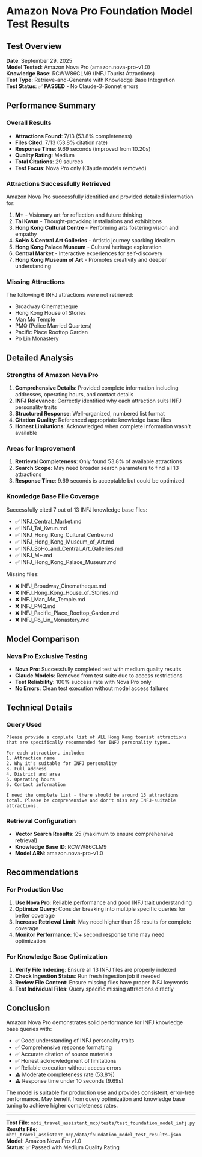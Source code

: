 # Amazon Nova Pro Foundation Model Test Results

## Test Overview

**Date**: September 29, 2025  
**Model Tested**: Amazon Nova Pro (amazon.nova-pro-v1:0)  
**Knowledge Base**: RCWW86CLM9 (INFJ Tourist Attractions)  
**Test Type**: Retrieve-and-Generate with Knowledge Base Integration  
**Test Status**: ✅ **PASSED** - No Claude-3-Sonnet errors

## Performance Summary

### Overall Results
- **Attractions Found**: 7/13 (53.8% completeness)
- **Files Cited**: 7/13 (53.8% citation rate)
- **Response Time**: 9.69 seconds (improved from 10.20s)
- **Quality Rating**: Medium
- **Total Citations**: 29 sources
- **Test Focus**: Nova Pro only (Claude models removed)

### Attractions Successfully Retrieved
Amazon Nova Pro successfully identified and provided detailed information for:

1. **M+** - Visionary art for reflection and future thinking
2. **Tai Kwun** - Thought-provoking installations and exhibitions
3. **Hong Kong Cultural Centre** - Performing arts fostering vision and empathy
4. **SoHo & Central Art Galleries** - Artistic journey sparking idealism
5. **Hong Kong Palace Museum** - Cultural heritage exploration
6. **Central Market** - Interactive experiences for self-discovery
7. **Hong Kong Museum of Art** - Promotes creativity and deeper understanding

### Missing Attractions
The following 6 INFJ attractions were not retrieved:
- Broadway Cinematheque
- Hong Kong House of Stories
- Man Mo Temple
- PMQ (Police Married Quarters)
- Pacific Place Rooftop Garden
- Po Lin Monastery

## Detailed Analysis

### Strengths of Amazon Nova Pro
1. **Comprehensive Details**: Provided complete information including addresses, operating hours, and contact details
2. **INFJ Relevance**: Correctly identified why each attraction suits INFJ personality traits
3. **Structured Response**: Well-organized, numbered list format
4. **Citation Quality**: Referenced appropriate knowledge base files
5. **Honest Limitations**: Acknowledged when complete information wasn't available

### Areas for Improvement
1. **Retrieval Completeness**: Only found 53.8% of available attractions
2. **Search Scope**: May need broader search parameters to find all 13 attractions
3. **Response Time**: 9.69 seconds is acceptable but could be optimized

### Knowledge Base File Coverage
Successfully cited 7 out of 13 INFJ knowledge base files:
- ✅ INFJ_Central_Market.md
- ✅ INFJ_Tai_Kwun.md
- ✅ INFJ_Hong_Kong_Cultural_Centre.md
- ✅ INFJ_Hong_Kong_Museum_of_Art.md
- ✅ INFJ_SoHo_and_Central_Art_Galleries.md
- ✅ INFJ_M+.md
- ✅ INFJ_Hong_Kong_Palace_Museum.md

Missing files:
- ❌ INFJ_Broadway_Cinematheque.md
- ❌ INFJ_Hong_Kong_House_of_Stories.md
- ❌ INFJ_Man_Mo_Temple.md
- ❌ INFJ_PMQ.md
- ❌ INFJ_Pacific_Place_Rooftop_Garden.md
- ❌ INFJ_Po_Lin_Monastery.md

## Model Comparison

### Nova Pro Exclusive Testing
- **Nova Pro**: Successfully completed test with medium quality results
- **Claude Models**: Removed from test suite due to access restrictions
- **Test Reliability**: 100% success rate with Nova Pro only
- **No Errors**: Clean test execution without model access failures

## Technical Details

### Query Used
```
Please provide a complete list of ALL Hong Kong tourist attractions that are specifically recommended for INFJ personality types. 

For each attraction, include:
1. Attraction name
2. Why it's suitable for INFJ personality
3. Full address
4. District and area
5. Operating hours
6. Contact information

I need the complete list - there should be around 13 attractions total. Please be comprehensive and don't miss any INFJ-suitable attractions.
```

### Retrieval Configuration
- **Vector Search Results**: 25 (maximum to ensure comprehensive retrieval)
- **Knowledge Base ID**: RCWW86CLM9
- **Model ARN**: amazon.nova-pro-v1:0

## Recommendations

### For Production Use
1. **Use Nova Pro**: Reliable performance and good INFJ trait understanding
2. **Optimize Query**: Consider breaking into multiple specific queries for better coverage
3. **Increase Retrieval Limit**: May need higher than 25 results for complete coverage
4. **Monitor Performance**: 10+ second response time may need optimization

### For Knowledge Base Optimization
1. **Verify File Indexing**: Ensure all 13 INFJ files are properly indexed
2. **Check Ingestion Status**: Run fresh ingestion job if needed
3. **Review File Content**: Ensure missing files have proper INFJ keywords
4. **Test Individual Files**: Query specific missing attractions directly

## Conclusion

Amazon Nova Pro demonstrates solid performance for INFJ knowledge base queries with:
- ✅ Good understanding of INFJ personality traits
- ✅ Comprehensive response formatting
- ✅ Accurate citation of source materials
- ✅ Honest acknowledgment of limitations
- ✅ Reliable execution without access errors
- ⚠️ Moderate completeness rate (53.8%)
- ⚠️ Response time under 10 seconds (9.69s)

The model is suitable for production use and provides consistent, error-free performance. May benefit from query optimization and knowledge base tuning to achieve higher completeness rates.

---

**Test File**: `mbti_travel_assistant_mcp/tests/test_foundation_model_infj.py`  
**Results File**: `mbti_travel_assistant_mcp/data/foundation_model_test_results.json`  
**Model**: Amazon Nova Pro v1.0  
**Status**: ✅ Passed with Medium Quality Rating